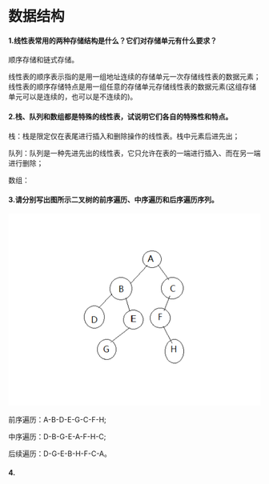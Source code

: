 # 数据结构 
#### 1.线性表常用的两种存储结构是什么？它们对存储单元有什么要求？
顺序存储和链式存储。

线性表的顺序表示指的是用一组地址连续的存储单元一次存储线性表的数据元素；线性表的顺序存储特点是用一组任意的存储单元存储线性表的数据元素(这组存储单元可以是连续的，也可以是不连续的)。

#### 2.栈、队列和数组都是特殊的线性表，试说明它们各自的特殊性和特点。
栈：栈是限定仅在表尾进行插入和删除操作的线性表。栈中元素后进先出；

队列：队列是一种先进先出的线性表，它只允许在表的一端进行插入、而在另一端进行删除；

数组：
#### 3.请分别写出图所示二叉树的前序遍历、中序遍历和后序遍历序列。
![avatar](ds_3.png)

前序遍历：A-B-D-E-G-C-F-H;

中序遍历：D-B-G-E-A-F-H-C;

后续遍历：D-G-E-B-H-F-C-A。
#### 4.